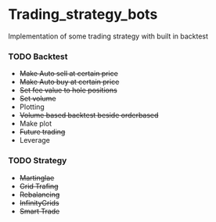# Trading_strategy_bots
Implementation of some trading strategy with built in backtest

### TODO Backtest
- <del>Make Auto sell at certain price</del>
- <del>Make Auto buy at certain price</del>
- <del>Set fee value to hole positions</del>
- <del>Set volume </del>
- Plotting
- <del>Volume based backtest beside orderbased</del>
- Make plot
- <del>Future trading</del>
- Leverage

### TODO Strategy
- <del>Martinglae</del>
- <del>Grid Trafing</del>
- <del>Rebalancing</del>
- <del>InfinityGrids</del>
- <del>Smart Trade</del>
